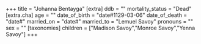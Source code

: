+++
title = "Johanna Bentayga"
[extra]
ddb = ""
mortality_status = "Dead"
[extra.cha]
age = ""
date_of_birth = "date#1129-03-06"
date_of_death = "date#"
married_on = "date#"
married_to = "Lemuel Savoy"
pronouns = ""
sex = ""
[taxonomies]
children = ["Madison Savoy","Monroe Savoy","Yenna Savoy"]
+++

